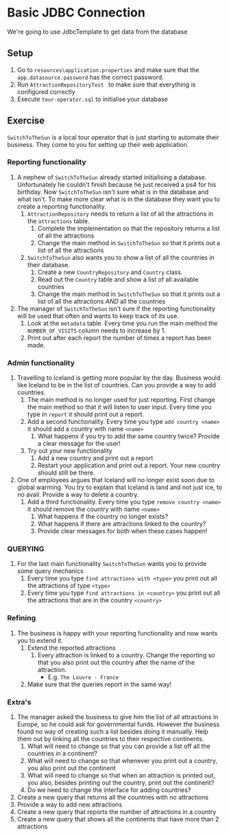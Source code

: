# Basic JDBC Connection

We're going to use JdbcTemplate to get data from the database

## Setup
1. Go to ``resources\application.properties`` and make sure that the ``app.datasource.password`` has the correct password.
2. Run ``AttractionRepositoryTest `` to make sure that everything is configured correctly
3. Execute `tour-operator.sql` to initialise your database

## Exercise
`SwitchToTheSun` is a local tour operator that is just starting to automate their business.
 They come to you for setting up their web application.
 
### Reporting functionality
1. A nephew of `SwitchToTheSun` already started initialising a database. 
Unfortunately he couldn't finish because he just received a ps4 for his birthday.
Now `SwitchToTheSun` isn't sure what is in the database and what isn't.
To make more clear what is in the database they want you to create a reporting functionality.
    1. `AttractionRepository` needs to return a list of all the attractions in the `attractions` table.
        1. Complete the implementation so that the repository returns a list of all the attractions
        1. Change the main method in `SwitchToTheSun` so that it prints out a list of all the attractions
    1. `SwitchToTheSun` also wants you to show a list of all the countries in their database.
        1. Create a new `CountryRepository` and `Country` class.
        1. Read out the `Country` table and show a list of all available countries
        1. Change the main method in `SwitchToTheSun` so that it prints out a list of all the attractions *AND* all the countries
1. The manager of `SwitchToTheSun` isn't sure if the reporting functionality will be used that often and wants to keep track of its use.
    1. Look at the `metadata` table. Every time you run the main method the `NUMBER_OF_VISITS` column needs to increase by 1.
    2. Print out after each report the number of times a report has been made.   

### Admin functionality
1. Travelling to Iceland is getting more popular by the day. Business would like Iceland to be in the list of countries. Can you provide a way to add countries.
    1. The main method is no longer used for just reporting. First change the main method so that it will listen to user input.
    Every time you type in `report` it should print out a report.
    1. Add a second functionality. Every time you type `add country <name>` it should add a country with name `<name>`
        1. What happens if you try to add the same country twice? Provide a clear message for the user!
    1. Try out your new functionality
        1. Add a new country and print out a report
        1. Restart your application and print out a report. Your new country should still be there.
1. One of employees argues that Iceland will no longer exist soon due to global warming. 
You try to explain that Iceland is land and not just ice, to no avail.
Provide a way to delete a country.
    1. Add a third functionality. Every time you type `remove country <name>` it should remove the country with name `<name>`
        1. What happens if the country no longer exists?
        1. What happens if there are attractions linked to the country?
        1. Provide clear messages for both when these cases happen!
    
### QUERYING
1. For the last main functionality `SwitchToTheSun` wants you to provide some query mechanics
    1. Every time you type `find attractions with <type>` you print out all the attractions of type `<type>`
    1. Every time you type `find attractions in <country>` you print out all the attractions that are in the country `<country>`

### Refining
1. The business is happy with your reporting functionality and now wants you to extend it.
    1. Extend the reported attractions
        1. Every attraction is linked to a country. Change the reporting so that you also print out the country after the name of the attraction.
            - E.g. `The Louvre - France`
    1. Make sure that the queries report in the same way!
            
### Extra's
1. The manager asked the business to give him the list of all attractions in Europe, so he could ask for governmental funds. 
However the business found no way of creating such a list besides doing it manually.
Help them out by linking all the countries to their respective continents.
    1. What will need to change so that you can provide a list off all the countries in a continent?
    1. What will need to change so that whenever you print out a country, you also print out the continent
    1. What will need to change so that when an attraction is printed out, you also, besides printing out the country, print out the continent?
    1. Do we need to change the interface for adding countries?
1. Create a new query that returns all the countries with no attractions    
1. Provide a way to add new attractions
1. Create a new query that reports the number of attractions in a country
1. Create a new query that shows all the continents that have more than 2 attractions